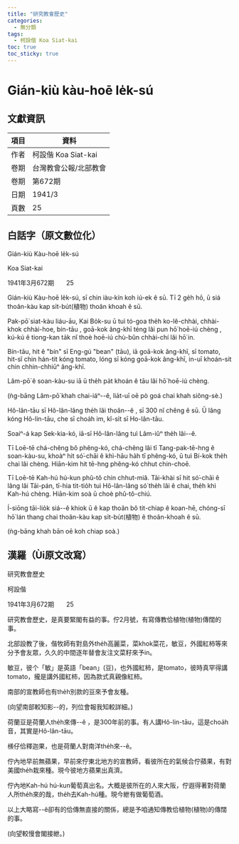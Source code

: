 ```yaml
---
title: "研究教會歷史"
categories:
  - 無分類
tags:
  - 柯設偕 Koa Siat-kai
toc: true
toc_sticky: true
---
```


# Gián-kiù kàu-hoē le̍k-sú

## 文獻資訊

| 項目 | 資料 |
|---|---|
| 作者 | 柯設偕 Koa Siat-kai |
| 卷期 | 台灣教會公報/北部教會 |
| 卷期 | 第672期 |
| 日期 | 1941/3 |
| 頁數 | 25 |

## 白話字（原文數位化）

Gián-kiù Kàu-hoē le̍k-sú

Koa Siat-kai

1941年3月672期       25

Gián-kiù Kàu-hoē le̍k-sú, sī chin iàu-kín koh iú-ek ê sū. Tī 2 ge̍h hō, ū siá thoân-kàu kap si̍t-bu̍t(植物) thoân khoah ê sū.

Pak-pō͘ siat-kàu liáu-āu, Kai Bo̍k-su ū tuì tó-goa the̍h ko-lê-chhài, chhài-khok chhài-hoe, bín-tāu , goā-kok âng-khī téng lâi pun hō͘ hoē-iú chèng , kú-kú ê tiong-kan ta̍k nî thoè hoē-iú chù-bûn chhài-chí lâi hō͘ in.

Bín-tāu, hit ê "bín" sī Eng-gú "bean" (tāu), iā goā-kok âng-khī, sī tomato, hit-sî chin hán-tit kóng tomato, lóng sī kóng goā-kok âng-khī, in-uī khoán-sit chin chhin-chhiūⁿ âng-khī.

Lâm-pō͘ ê soan-kàu-su iā ū the̍h pa̍t khoán ê tāu lâi hō͘ hoē-iú chèng.

(ǹg-bāng Lâm-pō͘ khah chai-iáⁿ--ê, lia̍t-uī oē pò goá chai khah siông-sè.)

Hô-lân-tāu sī Hô-lân-lâng the̍h lâi thoân--ê , sī 300 nî chêng ê sū. Ū lâng kóng Hô-lin-tāu, che sī choa̍h im, kî-si̍t sī Ho-lân-tāu.

Soaiⁿ-á kap Sek-kia-kó, iā-sī Hô-lân-lâng tuì Lâm-iûⁿ the̍h lâi--ê.

Tī Loē-tē chá-chêng bô phêng-kó, chá-chêng lâi tī Tang-pak-tē-hng ê soan-kàu-su, khoàⁿ hit só͘-chāi ê khì-hāu ha̍h tī phêng-kó, ū tuì Bí-kok the̍h chai lâi chèng. Hiān-kim hit tē-hng phêng-kó chhut chin-choē.

Tī Loē-tē Kah-hú hú-kun phû-tô chin chhut-miâ. Tāi-khài sī hit só͘-chāi ê lâng lâi Tāi-pán, tī-hia tit-tio̍h tuì Hô-lân-lâng só͘ the̍h lâi ê chai, the̍h khì Kah-hú chèng. Hiān-kim soà ū choè phû-tô-chiú.

Í-siōng tāi-lio̍k siá--ê khiok ū ê kap thoân bô tit-chiap ê koan-hē, chóng-sī hō͘ lán thang chai thoân-kàu kap si̍t-bu̍t(植物) ê thoân-khoah ê sū.

(ǹg-bāng khah bān oē koh chiap soà.)

## 漢羅（Ùi原文改寫）

研究教會歷史

柯設偕

1941年3月672期       25

研究教會歷史，是真要緊閣有益的事。佇2月號，有寫傳教佮植物(植物)傳闊的事。

北部設教了後，偕牧師有對島外the̍h高麗菜，菜khok菜花，敏豆，外國紅柿等來分予會友眾，久久的中間逐年替會友注文菜籽來予in。

敏豆，彼个「敏」是英語「bean」(豆)，也外國紅柿，是tomato，彼時真罕得講tomato，攏是講外國紅柿，因為款式真親像紅柿。

南部的宣教師也有the̍h別款的豆來予會友種。

(向望南部較知影--的，列位會報我知較詳細。)

荷蘭豆是荷蘭人the̍h來傳--ê ，是300年前的事。有人講Hô-lin-tāu，這是choa̍h音，其實是Hô-lân-tāu。

檨仔佮釋迦果，也是荷蘭人對南洋the̍h來--ê。

佇內地早前無蘋果，早前來佇東北地方的宣教師，看彼所在的氣候合佇蘋果，有對美國the̍h栽來種。現今彼地方蘋果出真濟。

佇內地Kah-hú hú-kun葡萄真出名。大概是彼所在的人來大阪，佇遐得著對荷蘭人所the̍h來的哉，the̍h去Kah-hú種。現今紲有做葡萄酒。

以上大略寫--ê卻有的佮傳無直接的關係，總是予咱通知傳教佮植物(植物)的傳闊的事。

(向望較慢會閣接紲。)
